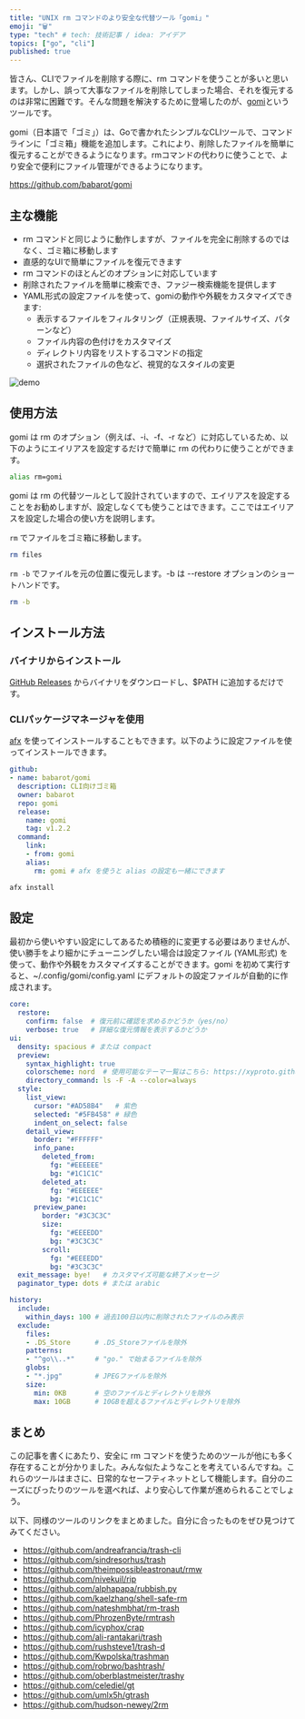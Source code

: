 ```yaml
---
title: "UNIX rm コマンドのより安全な代替ツール「gomi」"
emoji: "🗑️"
type: "tech" # tech: 技術記事 / idea: アイデア
topics: ["go", "cli"]
published: true
---
```


皆さん、CLIでファイルを削除する際に、rm コマンドを使うことが多いと思います。しかし、誤って大事なファイルを削除してしまった場合、それを復元するのは非常に困難です。そんな問題を解決するために登場したのが、[gomi](https://github.com/babarot/gomi)というツールです。

gomi（日本語で「ゴミ」）は、Goで書かれたシンプルなCLIツールで、コマンドラインに「ゴミ箱」機能を追加します。これにより、削除したファイルを簡単に復元することができるようになります。rmコマンドの代わりに使うことで、より安全で便利にファイル管理ができるようになります。

https://github.com/babarot/gomi

## 主な機能

- rm コマンドと同じように動作しますが、ファイルを完全に削除するのではなく、ゴミ箱に移動します
- 直感的なUIで簡単にファイルを復元できます
- rm コマンドのほとんどのオプションに対応しています
- 削除されたファイルを簡単に検索でき、ファジー検索機能を提供します
- YAML形式の設定ファイルを使って、gomiの動作や外観をカスタマイズできます:
    - 表示するファイルをフィルタリング（正規表現、ファイルサイズ、パターンなど）
    - ファイル内容の色付けをカスタマイズ
    - ディレクトリ内容をリストするコマンドの指定
    - 選択されたファイルの色など、視覚的なスタイルの変更

![demo](/images/replacement-for-rm-command/demo.gif)

## 使用方法

gomi は rm のオプション（例えば、-i、-f、-r など）に対応しているため、以下のようにエイリアスを設定するだけで簡単に rm の代わりに使うことができます。

```bash
alias rm=gomi
```

gomi は rm の代替ツールとして設計されていますので、エイリアスを設定することをお勧めしますが、設定しなくても使うことはできます。ここではエイリアスを設定した場合の使い方を説明します。

`rm` でファイルをゴミ箱に移動します。

```bash
rm files
```

`rm -b` でファイルを元の位置に復元します。-b は --restore オプションのショートハンドです。

```bash
rm -b
```

## インストール方法
### バイナリからインストール

[GitHub Releases](https://github.com/babarot/gomi/releases/latest) からバイナリをダウンロードし、$PATH に追加するだけです。

### CLIパッケージマネージャを使用
[afx](https://github.com/babarot/afx) を使ってインストールすることもできます。以下のように設定ファイルを使ってインストールできます。


```yaml
github:
- name: babarot/gomi
  description: CLI向けゴミ箱
  owner: babarot
  repo: gomi
  release:
    name: gomi
    tag: v1.2.2
  command:
    link:
    - from: gomi
    alias:
      rm: gomi # afx を使うと alias の設定も一緒にできます
```
```bash
afx install
```

## 設定

最初から使いやすい設定にしてあるため積極的に変更する必要はありませんが、使い勝手をより細かにチューニングしたい場合は設定ファイル (YAML形式) を使って、動作や外観をカスタマイズすることができます。gomi を初めて実行すると、~/.config/gomi/config.yaml にデフォルトの設定ファイルが自動的に作成されます。

```yaml
core:
  restore:
    confirm: false  # 復元前に確認を求めるかどうか（yes/no）
    verbose: true   # 詳細な復元情報を表示するかどうか
ui:
  density: spacious # または compact
  preview:
    syntax_highlight: true
    colorscheme: nord  # 使用可能なテーマ一覧はこちら: https://xyproto.github.io/splash/docs/index.html
    directory_command: ls -F -A --color=always
  style:
    list_view:
      cursor: "#AD58B4"   # 紫色
      selected: "#5FB458" # 緑色
      indent_on_select: false
    detail_view:
      border: "#FFFFFF"
      info_pane:
        deleted_from:
          fg: "#EEEEEE"
          bg: "#1C1C1C"
        deleted_at:
          fg: "#EEEEEE"
          bg: "#1C1C1C"
      preview_pane:
        border: "#3C3C3C"
        size:
          fg: "#EEEEDD"
          bg: "#3C3C3C"
        scroll:
          fg: "#EEEEDD"
          bg: "#3C3C3C"
  exit_message: bye!   # カスタマイズ可能な終了メッセージ
  paginator_type: dots # または arabic

history:
  include:
    within_days: 100 # 過去100日以内に削除されたファイルのみ表示
  exclude:
    files:
    - .DS_Store      # .DS_Storeファイルを除外
    patterns:
    - "^go\\..*"     # "go." で始まるファイルを除外
    globs:
    - "*.jpg"        # JPEGファイルを除外
    size:
      min: 0KB       # 空のファイルとディレクトリを除外
      max: 10GB      # 10GBを超えるファイルとディレクトリを除外
```

## まとめ

この記事を書くにあたり、安全に rm コマンドを使うためのツールが他にも多く存在することが分かりました。みんな似たようなことを考えているんですね。これらのツールはまさに、日常的なセーフティネットとして機能します。自分のニーズにぴったりのツールを選べれば、より安心して作業が進められることでしょう。

以下、同様のツールのリンクをまとめました。自分に合ったものをぜひ見つけてみてください。

- https://github.com/andreafrancia/trash-cli
- https://github.com/sindresorhus/trash
- https://github.com/theimpossibleastronaut/rmw
- https://github.com/nivekuil/rip
- https://github.com/alphapapa/rubbish.py
- https://github.com/kaelzhang/shell-safe-rm
- https://github.com/nateshmbhat/rm-trash
- https://github.com/PhrozenByte/rmtrash
- https://github.com/icyphox/crap
- https://github.com/ali-rantakari/trash
- https://github.com/rushsteve1/trash-d
- https://github.com/Kwpolska/trashman
- https://github.com/robrwo/bashtrash/
- https://github.com/oberblastmeister/trashy
- https://github.com/celediel/gt
- https://github.com/umlx5h/gtrash
- https://github.com/hudson-newey/2rm
